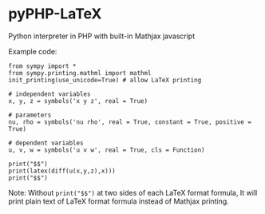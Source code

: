 # pyPHP-LaTeX
Python interpreter in PHP with built-in Mathjax javascript

Example code:
```
from sympy import *
from sympy.printing.mathml import mathml
init_printing(use_unicode=True) # allow LaTeX printing

# independent variables
x, y, z = symbols('x y z', real = True)

# parameters
nu, rho = symbols('nu rho', real = True, constant = True, positive = True)

# dependent variables
u, v, w = symbols('u v w', real = True, cls = Function)

print("$$")
print(latex(diff(u(x,y,z),x)))
print("$$")
```

Note: Without `print("$$")` at two sides of each LaTeX format formula, It will print plain text of LaTeX format formula instead of Mathjax printing.
